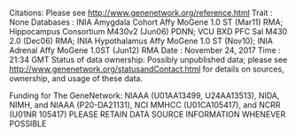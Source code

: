 Citations: Please see http://www.genenetwork.org/reference.html
Trait : None
Databases : INIA Amygdala Cohort Affy MoGene 1.0 ST (Mar11) RMA; Hippocampus Consortium M430v2 (Jun06) PDNN; VCU BXD PFC Sal M430 2.0 (Dec06) RMA; INIA Hypothalamus Affy MoGene 1.0 ST (Nov10); INIA Adrenal Affy MoGene 1.0ST (Jun12) RMA
Date : November 24, 2017
Time : 21:34  GMT
Status of data ownership: Possibly unpublished data; please see http://www.genenetwork.org/statusandContact.html for details on sources, ownership, and usage of these data.

Funding for The GeneNetwork: NIAAA (U01AA13499, U24AA13513), NIDA, NIMH, and NIAAA (P20-DA21131), NCI MMHCC (U01CA105417), and NCRR (U01NR 105417)
PLEASE RETAIN DATA SOURCE INFORMATION WHENEVER POSSIBLE
